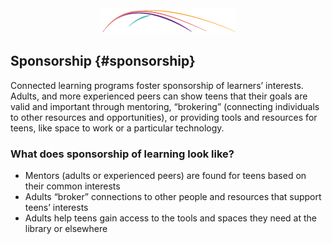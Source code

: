 <div style="text-align:center"><img src="/assets/CL_Swoosh.png" alt=""/></div>

## Sponsorship {#sponsorship}

Connected learning programs foster sponsorship of learners’ interests. Adults, and more experienced peers can show teens that their goals are valid and important through mentoring, “brokering” (connecting individuals to other resources and opportunities), or providing tools and resources for teens, like space to work or a particular technology.

### What does sponsorship of learning look like?

*   Mentors (adults or experienced peers) are found for teens based on their common interests
*   Adults “broker” connections to other people and resources that support teens’ interests
*   Adults help teens gain access to the tools and spaces they need at the library or elsewhere